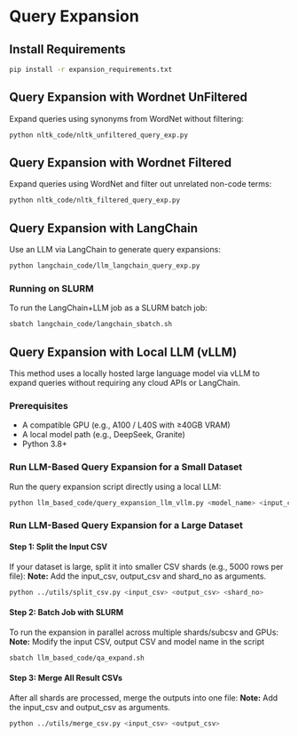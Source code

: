 # Query Expansion
## Install Requirements

```bash
pip install -r expansion_requirements.txt
```

## Query Expansion with Wordnet UnFiltered
Expand queries using synonyms from WordNet without filtering:
```bash
python nltk_code/nltk_unfiltered_query_exp.py
```

## Query Expansion with Wordnet Filtered
Expand queries using WordNet and filter out unrelated non-code terms:
```bash
python nltk_code/nltk_filtered_query_exp.py
```

## Query Expansion with LangChain
Use an LLM via LangChain to generate query expansions:
```bash
python langchain_code/llm_langchain_query_exp.py
```
### Running on SLURM
To run the LangChain+LLM job as a SLURM batch job:
```bash
sbatch langchain_code/langchain_sbatch.sh
```

## Query Expansion with Local LLM (vLLM)
This method uses a locally hosted large language model via vLLM to expand queries without requiring any cloud APIs or LangChain.

### Prerequisites
- A compatible GPU (e.g., A100 / L40S with ≥40GB VRAM)
- A local model path (e.g., DeepSeek, Granite)
- Python 3.8+

### Run LLM-Based Query Expansion for a Small Dataset
Run the query expansion script directly using a local LLM:

```bash
python llm_based_code/query_expansion_llm_vllm.py <model_name> <input_csv> <output_csv>
```

### Run LLM-Based Query Expansion for a Large Dataset
#### Step 1: Split the Input CSV
If your dataset is large, split it into smaller CSV shards (e.g., 5000 rows per file):
**Note:** Add the input_csv, output_csv and shard_no as arguments.

```bash
python ../utils/split_csv.py <input_csv> <output_csv> <shard_no>
```

#### Step 2: Batch Job with SLURM 
To run the expansion in parallel across multiple shards/subcsv and GPUs:
**Note:** Modify the input CSV, output CSV and model name in the script

```bash
sbatch llm_based_code/qa_expand.sh 
```

#### Step 3: Merge All Result CSVs
After all shards are processed, merge the outputs into one file: 
**Note:** Add the input_csv and output_csv as arguments.

```bash
python ../utils/merge_csv.py <input_csv> <output_csv>
```
